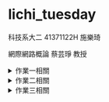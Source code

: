 # lichi_tuesday
科技系大二 41371122H 施樂琦

網際網路概論 蔡芸琤 教授

<details>
  <summary>作業一相關</summary>
  

· [HW1 個人網頁製作](https://41371122h-lichi.github.io/lichi_tuesday/index.html)

</details>

<details>
  <summary>作業二相關</summary>


· [HW2 Youtube影片連結](https://youtu.be/OOdZhNq-Kck)

· [HW2 React修改後程式](https://github.com/41371122h-lichi/lichi_tuesday/tree/main/web)

**AI功能修改說明**

1. 這次使用「城市建設」為主題，對AI進行提問

2. 提問後旁邊會根據 Taipei city dash board 的數據繪圖

3. 在顯示AI回答前會給 Json 的數據以供參考

</details>

<details>
  <summary>作業三相關</summary>


· [HW3_Youtube影片連結](https://youtu.be/rNpZxAc1pjs)

· [HW3_個人網頁結合API](https://github.com/41371122h-lichi/tuesday_web2)

**此作業說明放在新的README.md中**
</details>
